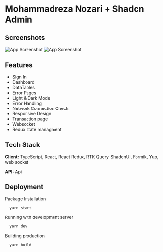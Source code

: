 # Mohammadreza Nozari + Shadcn Admin

## Screenshots

![App Screenshot](https://raw.githubusercontent.com/aungpaingsoe097238/platzi-shadcn-admin/main/public/app/dashboard-light.png)
![App Screenshot](https://raw.githubusercontent.com/aungpaingsoe097238/platzi-shadcn-admin/main/public/app/dashboard-dark.png)

## Features

- Sign In
- Dashboard
- DataTables
- Error Pages
- Light & Dark Mode
- Error Handling
- Network Connection Check
- Responsive Design
- Transaction page
- Websocket
- Redux state managment

## Tech Stack

**Client:** TypeScript, React, React Redux, RTK Query, ShadcnUI, Formik, Yup, web socket

**API:** Api

## Deployment

Package Installation

```bash
  yarn start
```

Running with development server

```bash
  yarn dev
```

Building production

```bash
  yarn build
```
